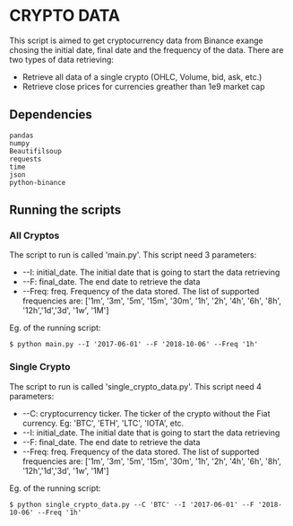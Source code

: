 # CRYPTO DATA

This script is aimed to get cryptocurrency data from Binance exange chosing the initial date, final date and the frequency of the data. There are two types of data retrieving:
* Retrieve all data of a single crypto (OHLC, Volume, bid, ask, etc.)
* Retrieve close prices for currencies greather than 1e9 market cap

## Dependencies
```
pandas
numpy
Beautifilsoup
requests
time
json
python-binance
```

## Running the scripts
### All Cryptos
The script to run is called 'main.py'. This script need 3 parameters:
* --I: initial_date. The initial date that is going to start the data retrieving
* --F: final_date. The end date to retrieve the data
* --Freq: freq. Frequency of the data stored. The list of supported frequencies are: ['1m', '3m', '5m', '15m', '30m', '1h', '2h', '4h', '6h', '8h', '12h','1d','3d', '1w', '1M']

Eg. of the running script:
```
$ python main.py --I '2017-06-01' --F '2018-10-06' --Freq '1h'
```

### Single Crypto
The script to run is called 'single_crypto_data.py'. This script need 4 parameters:
* --C: cryptocurrency ticker. The ticker of the crypto without the Fiat currency. Eg: 'BTC', 'ETH', 'LTC', 'IOTA', etc.
* --I: initial_date. The initial date that is going to start the data retrieving
* --F: final_date. The end date to retrieve the data
* --Freq: freq. Frequency of the data stored. The list of supported frequencies are: ['1m', '3m', '5m', '15m', '30m', '1h', '2h', '4h', '6h', '8h', '12h','1d','3d', '1w', '1M']

Eg. of the running script:
```
$ python single_crypto_data.py --C 'BTC' --I '2017-06-01' --F '2018-10-06' --Freq '1h'
```

